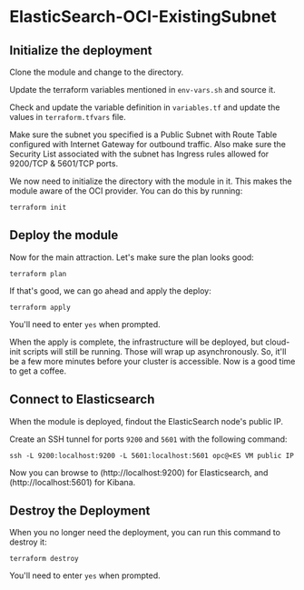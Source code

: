 # ElasticSearch-OCI-ExistingSubnet

## Initialize the deployment
Clone the module and change to the directory.

Update the terraform variables mentioned in `env-vars.sh` and source it.

Check and update the variable definition in `variables.tf` and update the values in `terraform.tfvars` file. 

Make sure the subnet you specified is a Public Subnet with Route Table configured with Internet Gateway for outbound traffic. Also make sure the Security List associated with the subnet has Ingress rules allowed for 9200/TCP & 5601/TCP ports.

We now need to initialize the directory with the module in it.  This makes the module aware of the OCI provider.  You can do this by running:

    terraform init

## Deploy the module
Now for the main attraction.  Let's make sure the plan looks good:

    terraform plan


If that's good, we can go ahead and apply the deploy:

    terraform apply

You'll need to enter `yes` when prompted.  


When the apply is complete, the infrastructure will be deployed, but cloud-init scripts will still be running.  Those will wrap up asynchronously.  So, it'll be a few more minutes before your cluster is accessible.  Now is a good time to get a coffee.


## Connect to Elasticsearch
When the module is deployed, findout the ElasticSearch node's public IP.

Create an SSH tunnel for ports `9200` and `5601` with the following command:

`ssh -L 9200:localhost:9200 -L 5601:localhost:5601 opc@<ES VM public IP`

Now you can browse to (http://localhost:9200) for Elasticsearch, and (http://localhost:5601) for Kibana.

## Destroy the Deployment
When you no longer need the deployment, you can run this command to destroy it:

    terraform destroy

You'll need to enter `yes` when prompted.
